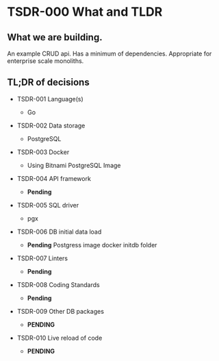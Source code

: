 # TSDR-000 What and TLDR

## What we are building.

An example CRUD api. Has a minimum of dependencies. Appropriate for enterprise scale monoliths. 

## TL;DR of decisions

- TSDR-001 Language(s)
  - Go
- TSDR-002 Data storage
  - PostgreSQL
- TSDR-003 Docker
  - Using Bitnami PostgreSQL Image
- TSDR-004 API framework
  - **Pending**
- TSDR-005 SQL driver
  - pgx
- TSDR-006 DB initial data load
  - **Pending** Postgress image docker initdb folder 
- TSDR-007 Linters
  - **Pending**
- TSDR-008 Coding Standards
  - **Pending**

- TSDR-009 Other DB packages
  - **PENDING**
- TSDR-010 Live reload of code
  - **PENDING**

